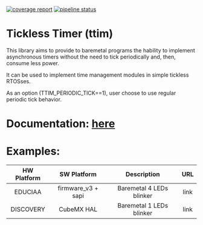 [![coverage report](https://gitlab.com/fbucafusco/ttim/badges/master/coverage.svg)](https://gitlab.com/fbucafusco/ttim/-/commits/master)
[![pipeline status](https://gitlab.com/fbucafusco/ttim/badges/master/pipeline.svg)](https://gitlab.com/fbucafusco/ttim/-/commits/master)

# **Tickless Timer (ttim)**

This library aims to provide to baremetal programs the hability to implement asynchronous timers without
the need to tick periodically and, then, consume less power.

It can be used to implement time management modules in simple tickless RTOSses.

As an option (TTIM_PERIODIC_TICK==1), user choose to use regular periodic tick behavior.

# Documentation: [here](doc/doc.md)

# Examples:

| HW Platform | SW Platform | Description | URL |
| :-: | :-: | :-: | :-: |
| EDUCIAA | firmware_v3 + sapi | Baremetal 4 LEDs blinker | link |
| DISCOVERY | CubeMX HAL | Baremetal 1 LEDs blinker |  link |